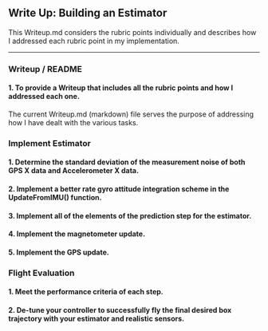 ## Write Up: Building an Estimator

This Writeup.md considers the rubric points individually and describes how I addressed each rubric point in my implementation.  

---
### Writeup / README

#### 1. To provide a Writeup that includes all the rubric points and how I addressed each one.  

The current Writeup.md (markdown) file serves the purpose of addressing how I have dealt with the various tasks.

### Implement Estimator

#### 1. Determine the standard deviation of the measurement noise of both GPS X data and Accelerometer X data.


#### 2. Implement a better rate gyro attitude integration scheme in the UpdateFromIMU() function.

#### 3. Implement all of the elements of the prediction step for the estimator.

#### 4. Implement the magnetometer update.

#### 5. Implement the GPS update.


### Flight Evaluation

#### 1. Meet the performance criteria of each step.

#### 2. De-tune your controller to successfully fly the final desired box trajectory with your estimator and realistic sensors.
